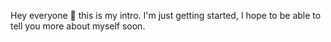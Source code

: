 Hey everyone 👋 this is my intro. I'm just getting started, I hope to be able to tell you more about myself soon. 
